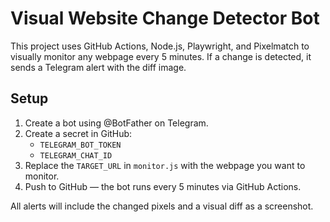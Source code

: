 # Visual Website Change Detector Bot

This project uses GitHub Actions, Node.js, Playwright, and Pixelmatch to visually monitor any webpage every 5 minutes. If a change is detected, it sends a Telegram alert with the diff image.

## Setup

1. Create a bot using @BotFather on Telegram.
2. Create a secret in GitHub:
   - `TELEGRAM_BOT_TOKEN`
   - `TELEGRAM_CHAT_ID`
3. Replace the `TARGET_URL` in `monitor.js` with the webpage you want to monitor.
4. Push to GitHub — the bot runs every 5 minutes via GitHub Actions.

All alerts will include the changed pixels and a visual diff as a screenshot.
